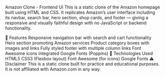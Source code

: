 Amazon Clone - Frontend UI
This is a static clone of the Amazon homepage built using HTML and CSS. It replicates Amazon’s user interface including its navbar, search bar, hero section, shop cards, and footer — giving a responsive and visually faithful design with no JavaScript or backend functionality.

📌 Features
Responsive navigation bar with search and cart functionality
Hero section promoting Amazon services
Product category boxes with images and links
Fully styled footer with multiple column links
Font Awesome icons integrated
Google Fonts (Poppins)
🔧 Technologies Used
HTML5
CSS3 (Flexbox layout)
Font Awesome (for icons)
Google Fonts
⚠️ Disclaimer This is a static clone built for practice and educational purposes. It is not affiliated with Amazon.com in any way.
